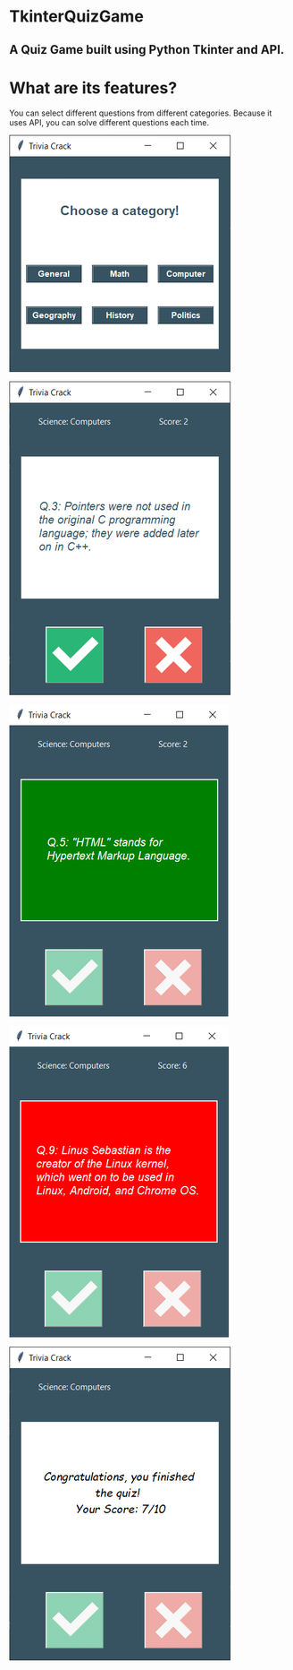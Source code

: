 # TkinterQuizGame
## A Quiz Game built using Python Tkinter and API.

# What are its features?
You can select different questions from different categories.
Because it uses API, you can solve different questions each time.

![Image of main](https://github.com/omerfaunal/TkinterQuizGame/blob/main/images/mainMenu.PNG?raw=true)

![Image of question](https://github.com/omerfaunal/TkinterQuizGame/blob/main/images/question.PNG?raw=true)

![Image of correct](https://github.com/omerfaunal/TkinterQuizGame/blob/main/images/correct.PNG?raw=true)

![Image of wrong](https://github.com/omerfaunal/TkinterQuizGame/blob/main/images/wrong.PNG?raw=true)

![Image of finish](https://github.com/omerfaunal/TkinterQuizGame/blob/main/images/finish.PNG?raw=true)
